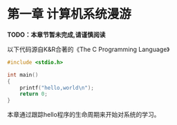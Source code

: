 # 第一章 计算机系统漫游

**TODO：本章节暂未完成,请谨慎阅读**

以下代码源自K&R合著的《The C Programming Language》

```c
#include <stdio.h>

int main()
{
	printf("hello,world\n");
	return 0;
}
```

本章通过跟踪hello程序的生命周期来开始对系统的学习。



### 

